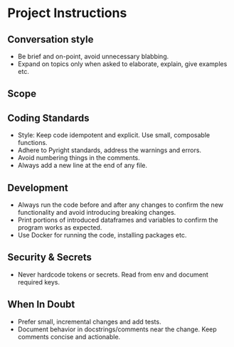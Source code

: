# Project Instructions

## Conversation style
- Be brief and on-point, avoid unnecessary blabbing.
- Expand on topics only when asked to elaborate, explain, give examples etc.

## Scope

## Coding Standards
- Style: Keep code idempotent and explicit. Use small, composable functions.
- Adhere to Pyright standards, address the warnings and errors.
- Avoid numbering things in the comments.
- Always add a new line at the end of any file.

## Development
- Always run the code before and after any changes to confirm the new functionality and avoid introducing breaking changes.
- Print portions of introduced dataframes and variables to confirm the program works as expected.
- Use Docker for running the code, installing packages etc.

## Security & Secrets
- Never hardcode tokens or secrets. Read from env and document required keys.

## When In Doubt
- Prefer small, incremental changes and add tests.
- Document behavior in docstrings/comments near the change. Keep comments concise and actionable.
